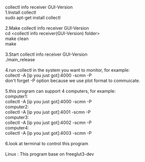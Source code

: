 collectl info receiver GUI-Version
<br/>
1.Install collectl
<br/>
sudo apt-get install collectl
<br/><br/>
2.Make collectl info receiver GUI-Version
<br/>
cd <collectl info receiver(GUI-Version) folder>
<br/>
make clean
<br/>
make
<br/><br/>
3.Start collectl info receiver GUI-Version
<br/>
./main_release
<br/><br/>
4.run collectl in the system you want to monitor, for example:
<br/>
collectl -A [ip you just got]:4000 -scmn -P
<br/>
don't forget -P option because we use plot format to commuicate.
<br/><br/>
5.this program can support 4 computers, for example:
<br/>
computer1:
<br/>
collectl -A [ip you just got]:4000 -scmn -P
<br/>
computer2:
<br/>
collectl -A [ip you just got]:4001 -scmn -P
<br/>
computer3:
<br/>
collectl -A [ip you just got]:4002 -scmn -P
<br/>
computer4:
<br/>
collectl -A [ip you just got]:4003 -scmn -P
<br/><br/>
6.look at terminal to control this program
<br/><br/>
Linux : This program base on freeglut3-dev
